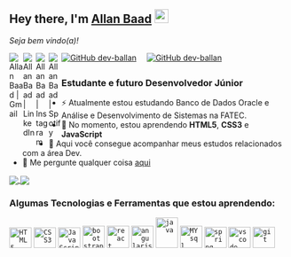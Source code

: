 ## Hey there, I'm <a href="https://www.linkedin.com/in/baadallan/" target="_blank">Allan Baad</a>  <img src="https://media.giphy.com/media/hvRJCLFzcasrR4ia7z/giphy.gif" width="25px" height="25px">
_Seja bem vindo(a)!_

<a href="mailto:munisallan@gmail.com">
  <img align="left" alt="Allan Baad | Gmail" width="25px" 
src="https://upload.wikimedia.org/wikipedia/commons/7/7e/Gmail_icon_%282020%29.svg" />
</a>
<a href="https://www.linkedin.com/in/baadallan">
  <img align="left" alt="Allan Baad | LinkedIn" width="23px" src="https://cdn-icons-png.flaticon.com/512/174/174857.png" />
</a>
<a href="https://www.instagram.com/ballanm19/">
  <img align="left" alt="Allan Baad | Instagram" width="23px" src="https://upload.wikimedia.org/wikipedia/commons/9/96/Instagram.svg" />
</a>
<a href="https://open.spotify.com/user/21rgyqxp4pguefcufjk2gfxya?si=84424feb4a3a4463">
  <img align="left" alt="Allan Baad | Spotify" width="23px" src="https://upload.wikimedia.org/wikipedia/commons/thumb/1/19/Spotify_logo_without_text.svg/1920px-Spotify_logo_without_text.svg.png" />
</a>

[![GitHub dev-ballan](https://img.shields.io/github/followers/dev-ballan?label=follow&style=social)](https://github.com/dev-ballan)
<sub>ㅤ</sub>
[![GitHub dev-ballan](https://komarev.com/ghpvc/?username=dev-ballan&label=Profile%20views&color=0eb45e&style=flat)](https://github.com/dev-ballan)
<sub>ㅤ</sub>

### Estudante e futuro Desenvolvedor Júnior


<!-- - 🔭 I’m currently working on [Suche](https://github.com/UFAPE-Projetao20201/) -->
- ⚡ Atualmente estou estudando Banco de Dados Oracle e Análise e Desenvolvimento de Sistemas na FATEC.
- 🌱 No momento, estou aprendendo **HTML5**, **CSS3** e **JavaScript**
- 🎯 Aqui você consegue acompanhar meus estudos relacionados com a área Dev.
- 💬 Me pergunte qualquer coisa [aqui][telegram]







<!-- ### 🎧 Spotify Playing

[<img src="https://spotify-now-playing-.vercel.app/api/spotify" alt="Allan Munis Spotify Playing" width="350" />](https://open.spotify.com/user/21rgyqxp4pguefcufjk2gfxya)

### 🎧 Spotify Playing

[<img src="https://spotify-now-playing-lohhans.vercel.app/api/spotify" alt="lohhans Spotify Playing" width="350" />](https://open.spotify.com/user/12148950715) -->


<a href="https://github.com/dev-ballan/github-readme-stats">
  <img align="center" src="https://github-readme-stats.vercel.app/api?username=dev-ballan&show_icons=true&count_private=true&theme=dark" width="360" /> </a>
<a href="https://github.com/dev-ballan/github-readme-stats">
  
  <img align="center" src="https://github-readme-stats.vercel.app/api/top-langs/?username=dev-ballan&layout=compact&hide=Tex,VHDL,Jupyter Notebook&theme=dark&custom_title=Most Used Languages" height="141"/> 
</a>

 ### Algumas Tecnologias e Ferramentas que estou aprendendo: 
<div>
  <code><img width="40px" height="37" src="https://cdn.jsdelivr.net/gh/devicons/devicon/icons/html5/html5-original.svg" title = "HTML5"/></code>
  <code><img width="40px" height="37" src="https://cdn.jsdelivr.net/gh/devicons/devicon/icons/css3/css3-original.svg" title = "CSS3"/></code>
  <code><img width="40px" height="37" src="https://cdn.jsdelivr.net/gh/devicons/devicon/icons/javascript/javascript-original.svg" title = "JavaScript"/></code>
  <code><img width="40px" height="40" src="https://cdn.jsdelivr.net/gh/devicons/devicon/icons/bootstrap/bootstrap-original.svg" title = "bootstrap"/></code>
  <code><img width="40px" height="40" src="https://cdn.jsdelivr.net/gh/devicons/devicon/icons/react/react-original.svg" title = "react"/></code>
  <code><img width="40px" height="40" src="https://cdn.jsdelivr.net/gh/devicons/devicon/icons/angularjs/angularjs-original.svg" title = "angularjs"></code>
  <code><img width="40px" height="55" src="https://cdn.jsdelivr.net/gh/devicons/devicon/icons/java/java-plain.svg" title = "java" /></code>
  <code><img width="40px" height="40" src="https://cdn.jsdelivr.net/gh/devicons/devicon/icons/mysql/mysql-original.svg" title = "MYsql"/></code>
 <!-- <code><img width="40px" height="40" src="https://cdn.jsdelivr.net/gh/devicons/devicon/icons/docker/docker-plain.svg" title = "docker"/></code> -->
   <code><img width="40px" height="38" src="https://cdn.jsdelivr.net/gh/devicons/devicon/icons/spring/spring-original.svg" title = "spring"/></code>
   <code><img width="40px" height="38" src="https://cdn.jsdelivr.net/gh/devicons/devicon/icons/vscode/vscode-original.svg" title = "vscode"/></code>
  <code><img width="40px" height="38" src="https://cdn.jsdelivr.net/gh/devicons/devicon/icons/git/git-original.svg" title = "git"/></code>
  
  <!-- <img align="right" alt="bruno-gif" height="180" style="border-radius:50px;" 
       src="http://clubedosgeeks.com.br/wp-content/uploads/2016/01/dormrm.gif"> -->
</div> 

[gmail]: mailto:munisallan@gmail.com
[instagram]: https://www.instagram.com/ballanm19/
[linkedin]: https://www.linkedin.com/in/baadallan/
[telegram]: http://t.me/ballanm


<!-- ![Snake animation](https://github.com/AugustoCesarAC/AugustoCesarAC/blob/output/github-contribution-grid-snake.svg) --!>


